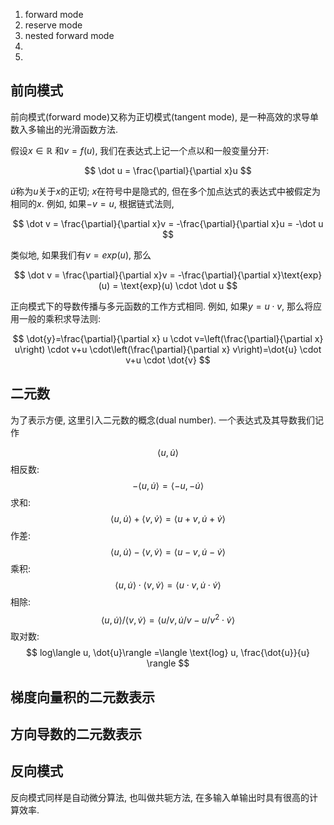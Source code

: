 1. forward mode
1. reserve mode
1. nested forward mode
1. 
1. 

## 前向模式

前向模式(forward mode)又称为正切模式(tangent mode), 是一种高效的求导单数入多输出的光滑函数方法. 

假设$x\in \mathbb R$ 和$v=f(u)$, 我们在表达式上记一个点以和一般变量分开:

$$
    \dot u = \frac{\partial}{\partial x}u
$$

$\dot u$称为$u$关于$x$的正切; $x$在符号中是隐式的, 但在多个加点达式的表达式中被假定为相同的$x$.
例如, 如果$-v=u$, 根据链式法则,

$$
    \dot v = \frac{\partial}{\partial x}v = -\frac{\partial}{\partial x}u = -\dot u
$$

类似地, 如果我们有$v = exp(u)$, 那么

$$
    \dot v = \frac{\partial}{\partial x}v = -\frac{\partial}{\partial x}\text{exp}(u) = \text{exp}(u) \cdot \dot u
$$

正向模式下的导数传播与多元函数的工作方式相同. 例如, 如果$y=u\cdot v$, 那么将应用一般的乘积求导法则: 

$$
\dot{y}=\frac{\partial}{\partial x} u \cdot v=\left(\frac{\partial}{\partial x} u\right) \cdot v+u \cdot\left(\frac{\partial}{\partial x} v\right)=\dot{u} \cdot v+u \cdot \dot{v}
$$

## 二元数
为了表示方便, 这里引入二元数的概念(dual number). 一个表达式及其导数我们记作

$$
\langle u, \dot{u}\rangle
$$
相反数:
$$
-\langle u, \dot{u}\rangle=\langle-u,-\dot{u}\rangle
$$
求和:
$$
\langle u, \dot{u}\rangle + \langle v, \dot{v}\rangle=\langle u+v, \dot{u} + \dot v \rangle
$$
作差:
$$
\langle u, \dot{u}\rangle - \langle v, \dot{v}\rangle=\langle u-v, \dot{u} - \dot v \rangle
$$
乘积:
$$
\langle u, \dot{u}\rangle \cdot \langle v, \dot{v}\rangle=\langle u\cdot v, \dot{u} \cdot \dot v \rangle
$$
相除:
$$
\langle u, \dot{u}\rangle / \langle v, \dot{v}\rangle=\langle u / v, \dot{u} / v - u/v^2 \cdot \dot v \rangle
$$
取对数:
$$
log\langle u, \dot{u}\rangle =\langle \text{log} u, \frac{\dot{u}}{u}  \rangle
$$

## 梯度向量积的二元数表示

## 方向导数的二元数表示

## 反向模式

反向模式同样是自动微分算法, 也叫做共轭方法, 在多输入单输出时具有很高的计算效率. 
